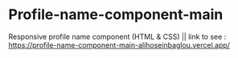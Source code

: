 # Profile-name-component-main
Responsive profile name component (HTML &amp; CSS) || link to see : https://profile-name-component-main-alihoseinbaglou.vercel.app/
